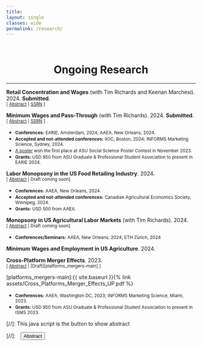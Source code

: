```yaml
---
title: 
layout: single
classes: wide
permalink: /research/
---
```

<br/> 

<!-- Google Tag Manager (noscript) -->
<noscript><iframe src="https://www.googletagmanager.com/ns.html?id=GTM-PNS829G"
height="0" width="0" style="display:none;visibility:hidden"></iframe></noscript>
<!-- End Google Tag Manager (noscript) -->

# <center> Ongoing Research </center>
- - -
  
**Retail Concentration and Wages** (with Tim Richards and Keenan Marchesi). 2024. **Submitted**. <br/>
<small>[ <a href="#/" onclick="visib('concen_wages')">Abstract</a> | [SSRN](https://papers.ssrn.com/sol3/papers.cfm?abstract_id=4815715) ] </small>

<div id="concen_wages" style="display: none; text-align: justify; line-height: 1.2" ><small>

 Antitrust policy in the U.S. now explicitly includes labor-market outcomes as measures of interest when considering the potential anticompetitive effects of mergers or acquisitions. Concentration in the food retailing industry is of particular concern due to several recent high-profile mergers, and a troubling increase in concentration at the national and local levels. We study this problem using both causal reduced-form models and a structural model of search, match, and bargaining. Our reduced-form models show no relationship between concentration and wages, but our structural model finds that concentration is associated with substantial wage suppression.

</small><br><br/></div>

**Minimum Wages and Pass-Through** (with Tim Richards). 2024. **Submitted**. <br/>
<small>[ <a href="#/" onclick="visib('minwage_pt')">Abstract</a> | [SSRN](https://papers.ssrn.com/sol3/papers.cfm?abstract_id=4833510) ]</small>

<div id="minwage_pt" style="display: none; text-align: justify; line-height: 1.2" ><small>
  
 Price inflation rose dramatically in late 2021. While there were many potential causes, some point to rising minimum wages, and wage inflation, as perhaps the most important source of food-price inflation. There is a large body of research that studies the aggregate effects of minimum wages, but none consider the precise mechanisms that link higher food prices and minimum wages in an environment of high general price inflation. In this study, we investigate the possibility that general price inflation serves as a facilitating mechanism for localized price inflation. We estimate both reducedform and structural models of minimum-wage pass-through. Reduced-form models show that general price inflation has a positive effect on minimum wage pass-through to retail food prices. However, reduced-form models cannot account for the effects of demand curvature and imperfect competition. Our structural model shows that, after controlling for the primary determinants of wage pass-through, general price inflation has an important role in accentuating the rate of minimum-wage pass-through. Our findings have important implications for minimum wage policy, and for understanding the role of labor cost in retail price inflation.

</small><br><br/></div>

* <small> **Conferences:** EARIE, Amsterdam, 2024; AAEA, New Orleans, 2024. </small>
* <small> **Accepted and not-attended conferences:** IIOC, Boston, 2024; INFORMS Marketing Science, Sydney, 2024. </small>
* <small> [A poster](https://issr.asu.edu/Fall_2023_Winners) won the first place at ASU Social Science Poster Contest in November 2023.</small>
* <small> **Grants:** USD 950 from ASU Graduate & Professional Student Association to present in EARIE 2024. </small>

**Labor Monopsony in the US Food Retailing Industry**. 2024.<br/>
<small>[ <a href="#/" onclick="visib('monop_retail')">Abstract</a> | Draft coming soon] </small>

<div id="monop_retail" style="display: none; text-align: justify; line-height: 1.2" ><small>

 I study the extent and evolution of labor market power in the US food retailing sector by estimating the wedge between marginal productivity and wage. Using data on a near universe of American food retailers and market-level worker information for the period 2004-2022, I first examine the effects of rise in concentration from mergers on labor market outcomes. To understand the mechanisms behind the effects, I build a structural model based on the production function approach and estimate labor markdowns as a function of concentration. I then examine how these markdown estimates vary across years and along worker, firm, and market characteristics. 

</small><br><br/></div>

* <small> **Conferences:** AAEA, New Orleans, 2024. </small>
* <small> **Accepted and not-attended conferences:** Canadian Agricultural Economics Society, Winnipeg, 2024. </small>
* <small> **Grants:** USD 500 from AAEA. </small>


**Monopsony in US Agricultural Labor Markets** (with Tim Richards). 2024.<br/>
<small>[ <a href="#/" onclick="visib('monop_ag')">Abstract</a> | Draft coming soon] </small>

<div id="monop_ag" style="display: none; text-align: justify; line-height: 1.2" ><small>

 We examine labor monopsony power in the US agricultural labor markets using 33 years of nationally-representative survey data on crop workers. Recent monopsony literature suggests significant gaps between workers' wages and their marginal productivity in several industries, but the evidence on agricultural workers is almost non-existent. We respond precisely to this gap by building and estimating a model of search, match, and bargaining which explains how the value from worker's productivity is split between workers and employers. The results show that workers on average receive 24.4% of their productivity value, and growers keep the remaining share. We document a higher share among foreign-born individuals and those employed through farm labor contractors, whereas a lower share among females, piece-rate earners, older workers, and those with more years of farm experience. 

</small><br><br/></div>

* <small> **Conferences/Seminars:** AAEA, New Orleans, 2024; ETH Zürich, 2024 </small>

**Minimum Wages and Employment in US Agriculture**. 2024.

**Cross-Platform Merger Effects**. 2023. <br/>
<small>[ <a href="#/" onclick="visib('platforms_mergers')">Abstract</a> | [Draft][platforms_mergers-main] ] </small>

<div id="platforms_mergers" style="display: none; text-align: justify; line-height: 1.2" ><small>

 Mergers and acquisitions tend to affect the prices and varieties offered by the merging firms. However, most of the existing research considers mergers between firms that interact on the same platform, such as between two online firms, or two firms on the same physical platform. To our knowledge, there is no empirical research on the price effects of integration across different platforms. Such cross-platform mergers likely have substantially different impacts on prices because indirect network effects are much weaker for physical firms than those that interact in low-cost environments having long-tail effects due to lower search costs and fewer constraints on physical inventory. We investigate this problem by analyzing the effects of an acquisition of a national grocery chain by a large online retailer in the United States. Our study differs from prior studies on mergers and acquisitions as the incentives to merge involve not
only the usual market power and efficiency arguments, but accessing stronger, indirect network externalities as well. Because the decision to merge is endogenous, identifying merger effects is empirically difficult. We use a doubly-robust causal inference method
to address this problem, and we find an evidence of a decrease in price levels in 8 out of 10 treated markets.

</small><br><br/></div>
[platforms_mergers-main]:{{ site.baseurl }}{% link assets/Cross_Platforms_Merger_Effects_UP.pdf %}

* <small> **Conferences:** AAEA, Washington DC, 2023; INFORMS Marketing Science, Miami, 2023. </small>
* <small> **Grants:** USD 950 from ASU Graduate & Professional Student Association to present in ISMS 2023. </small>

[//]: This java script is the button to show abstract
<script>
 function visib(id) {
  var x = document.getElementById(id);
  if (x.style.display === "block") {
    x.style.display = "none";
  } else {
    x.style.display = "block";
  }
}
</script>

[//]:&emsp;<button onclick="visib('polariz')" class="btn btn--inverse btn--small">Abstract</button>
